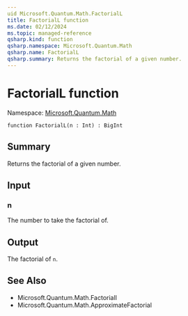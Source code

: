 ```yaml
---
uid Microsoft.Quantum.Math.FactorialL
title: FactorialL function
ms.date: 02/12/2024
ms.topic: managed-reference
qsharp.kind: function
qsharp.namespace: Microsoft.Quantum.Math
qsharp.name: FactorialL
qsharp.summary: Returns the factorial of a given number.
---
```


# FactorialL function

Namespace: [Microsoft.Quantum.Math](xref:Microsoft.Quantum.Math)

```qsharp
function FactorialL(n : Int) : BigInt
```

## Summary
Returns the factorial of a given number.

## Input
### n
The number to take the factorial of.

## Output
The factorial of `n`.

## See Also
- Microsoft.Quantum.Math.FactorialI
- Microsoft.Quantum.Math.ApproximateFactorial
